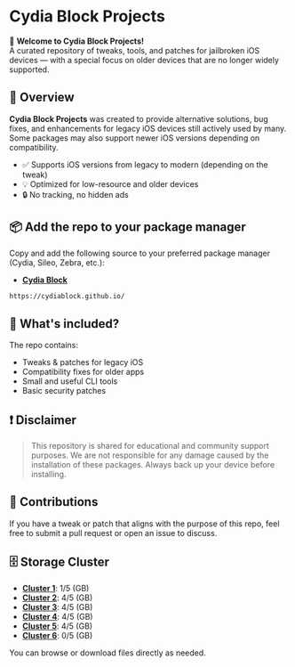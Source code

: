 # Cydia Block Projects

👋 **Welcome to Cydia Block Projects!**  
A curated repository of tweaks, tools, and patches for jailbroken iOS devices — with a special focus on older devices that are no longer widely supported.

## 🌟 Overview
**Cydia Block Projects** was created to provide alternative solutions, bug fixes, and enhancements for legacy iOS devices still actively used by many. Some packages may also support newer iOS versions depending on compatibility.

- ✅ Supports iOS versions from legacy to modern (depending on the tweak)
- 💡 Optimized for low-resource and older devices
- 🔒 No tracking, no hidden ads

## 📦 Add the repo to your package manager

Copy and add the following source to your preferred package manager (Cydia, Sileo, Zebra, etc.):
* [**Cydia Block**](https://cydiablock.github.io/)
```bash
https://cydiablock.github.io/
```

## 📁 What's included?

The repo contains:

- Tweaks & patches for legacy iOS
- Compatibility fixes for older apps
- Small and useful CLI tools
- Basic security patches

## ❗ Disclaimer

> This repository is shared for educational and community support purposes. We are not responsible for any damage caused by the installation of these packages. Always back up your device before installing.

## 💬 Contributions

If you have a tweak or patch that aligns with the purpose of this repo, feel free to submit a pull request or open an issue to discuss.

## 🗄️ Storage Cluster

* [**Cluster 1**](https://github.com/CydiaBlock/package_debian_A1): 1/5 (GB)
* [**Cluster 2**](https://github.com/CydiaBlock/package_debian_A2): 4/5 (GB)
* [**Cluster 3**](https://github.com/CydiaBlock/package_debian_A3): 4/5 (GB)
* [**Cluster 4**](https://github.com/CydiaBlock/package_debian_A4): 4/5 (GB)
* [**Cluster 5**](https://github.com/CydiaBlock/package_debian_A5): 4/5 (GB)
* [**Cluster 6**](https://github.com/CydiaBlock/package_debian_A6): 0/5 (GB)

You can browse or download files directly as needed.
